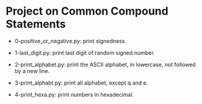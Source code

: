 # Project on Common Compound Statements

* 0-positive_or_negative.py: print signedness.

* 1-last_digit.py: print last digit of random signed number.

* 2-print_alphabet.py: print the ASCII alphabet, in lowercase, not followed by a new line.

* 3-print_alphabt.py: print all alphabet, except q and e.

* 4-print_hexa.py: print numbers in hexadecimal.


